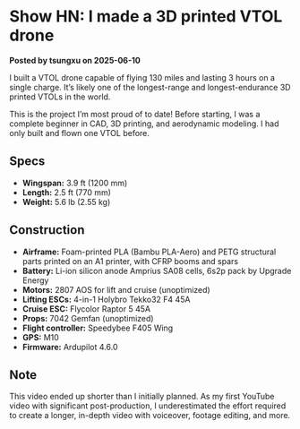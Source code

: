 # Show HN: I made a 3D printed VTOL drone

**Posted by tsungxu on 2025-06-10**

I built a VTOL drone capable of flying 130 miles and lasting 3 hours on a single charge. It’s likely one of the longest-range and longest-endurance 3D printed VTOLs in the world.

This is the project I’m most proud of to date! Before starting, I was a complete beginner in CAD, 3D printing, and aerodynamic modeling. I had only built and flown one VTOL before.

## Specs
- **Wingspan:** 3.9 ft (1200 mm)
- **Length:** 2.5 ft (770 mm)
- **Weight:** 5.6 lb (2.55 kg)

## Construction
- **Airframe:** Foam-printed PLA (Bambu PLA-Aero) and PETG structural parts printed on an A1 printer, with CFRP booms and spars
- **Battery:** Li-ion silicon anode Amprius SA08 cells, 6s2p pack by Upgrade Energy
- **Motors:** 2807 AOS for lift and cruise (unoptimized)
- **Lifting ESCs:** 4-in-1 Holybro Tekko32 F4 45A
- **Cruise ESC:** Flycolor Raptor 5 45A
- **Props:** 7042 Gemfan (unoptimized)
- **Flight controller:** Speedybee F405 Wing
- **GPS:** M10
- **Firmware:** Ardupilot 4.6.0

## Note
This video ended up shorter than I initially planned. As my first YouTube video with significant post-production, I underestimated the effort required to create a longer, in-depth video with voiceover, footage editing, and more.